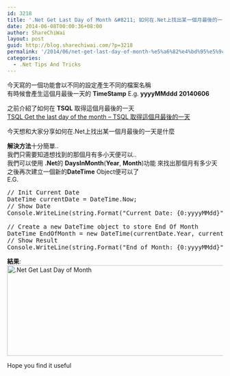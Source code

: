 ```yaml
---
id: 3218
title: '.Net Get Last Day of Month &#8211; 如何在.Net上找出某一個月最後的一天是什麼'
date: 2014-06-08T00:00:36+08:00
author: ShareChiWai
layout: post
guid: http://blog.sharechiwai.com/?p=3218
permalink: '/2014/06/net-get-last-day-of-month-%e5%a6%82%e4%bd%95%e5%9c%a8-net%e4%b8%8a%e6%89%be%e5%87%ba%e6%9f%90%e4%b8%80%e5%80%8b%e6%9c%88%e6%9c%80%e5%be%8c%e7%9a%84%e4%b8%80%e5%a4%a9%e6%98%af%e4%bb%80%e9%ba%bc/'
categories:
  - .Net Tips And Tricks
---
```

今天寫的一個功能會以不同的設定產生不同的檔案名稱  
有時候會產生這個月最後一天的 **TimeStamp** E.g. **yyyyMMddd** **20140606**

之前介紹了如何在 **TSQL** 取得這個月最後的一天  
<a title="TSQL Get the last day of the month – TSQL 取得這個月最後的一天" href="http://blog.sharechiwai.com/2012/08/tsql-get-the-last-day-of-the-month-tsql-%e5%8f%96%e5%be%97%e9%80%99%e5%80%8b%e6%9c%88%e6%9c%80%e5%be%8c%e7%9a%84%e4%b8%80%e5%a4%a9/" target="_blank">TSQL Get the last day of the month – TSQL 取得這個月最後的一天</a>

今天想和大家分享如何在.Net上找出某一個月最後的一天是什麼

**解決方法**十分簡單..  
我們只需要知道想找到的那個月有多小天便可以..  
我們可以使用 **.Net**的 **DaysInMonth**(**Year**, **Month**)功能 來找出那個月有多少天  
之後再次建立一個新的**DateTime** Object便可以了  
E.G.

<pre>// Init Current Date
DateTime currentDate = DateTime.Now;
// Show Date
Console.WriteLine(string.Format("Current Date: {0:yyyyMMdd}",currentDate));

// Create a new DateTime object to store End Of Month
DateTime EndOfMonth = new DateTime(currentDate.Year, currentDate.Month, DateTime.DaysInMonth(currentDate.Year, currentDate.Month));
// Show Result
Console.WriteLine(string.Format("End of Month: {0:yyyyMMdd}",EndOfMonth));
</pre>

**結果**:  
<img class="alignnone" src="https://i2.wp.com/farm4.static.flickr.com/3892/14258266700_cd723b04bb_z.jpg?resize=625%2C211" alt=".Net Get Last Day of Month" width="625" height="211" data-recalc-dims="1" /> 

Hope you find it useful